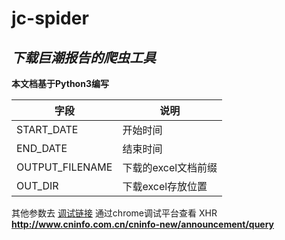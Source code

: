 # jc-spider

*下载巨潮报告的爬虫工具*
---
**本文档基于Python3编写**

字段     |    说明
--------|--------
START_DATE | 开始时间
END_DATE  | 结束时间
OUTPUT_FILENAME  | 下载的excel文档前缀
 OUT_DIR | 下载excel存放位置

其他参数去
[调试链接](http://www.cninfo.com.cn/cninfo-new/announcement/show)
通过chrome调试平台查看 XHR
**http://www.cninfo.com.cn/cninfo-new/announcement/query**
